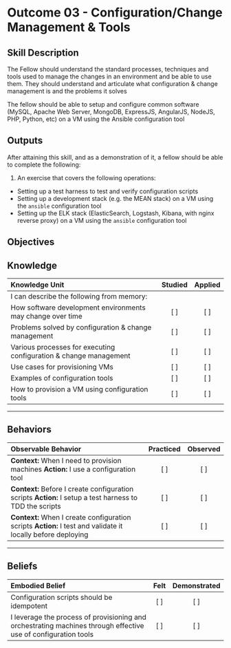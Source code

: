 # Outcome 03 - Configuration/Change Management & Tools

Skill Description
-----------------
The Fellow should understand the standard processes, techniques and tools used to manage the changes in an environment and be able to use them. They should understand and articulate what configuration & change management is and the problems it solves

The fellow should be able to setup and configure common software (MySQL, Apache Web Server, MongoDB, ExpressJS, AngularJS, NodeJS, PHP, Python, etc) on a VM using the Ansible configuration tool


Outputs
-------
After attaining this skill, and as a demonstration of it, a fellow should be able to complete the following:

1. An exercise that covers the following operations:
  - Setting up a test harness to test and verify configuration scripts
  - Setting up a development stack (e.g. the MEAN stack) on a VM using the `ansible` configuration tool
  - Setting up the ELK stack (ElasticSearch, Logstash, Kibana, with nginx reverse proxy) on a VM using the `ansible` configuration tool


**Objectives**
--------------

## **Knowledge**

| Knowledge Unit   |      Studied      | Applied |
|:-----------------|:-----------------:|:---------:|
| I can describe the following from memory: | | |
| How software development environments may change over time | [ ] | [ ] |
| Problems solved by configuration & change management | [ ] | [ ] |
| Various processes for executing configuration & change management | [ ] | [ ] |
| Use cases for provisioning VMs | [ ] | [ ] |
| Examples of configuration tools | [ ] | [ ] |
| How to provision a VM using configuration tools | [ ] | [ ] |


----------------


## **Behaviors**

| Observable Behavior   |      Practiced      | Observed |
|:----------------------|:------------------:|:--------:|
| **Context:** When I need to provision machines **Action:** I use a configuration tool | [ ] | [ ]  |
| **Context:** Before I create configuration scripts **Action:** I setup a test harness to TDD the scripts | [ ] | [ ]  |
| **Context:** When I create configuration scripts **Action:** I test and validate it locally before deploying | [ ] | [ ] |


--------------


## **Beliefs**

| Embodied Belief   |      Felt          | Demonstrated |
|:------------------|:------------------:|:------------:|
| Configuration scripts should be idempotent | [ ] | [ ] |
| I leverage the process of provisioning and orchestrating machines through effective use of configuration tools | [ ] | [ ] |
